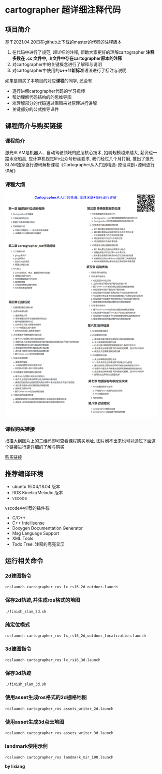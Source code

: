 # cartographer 超详细注释代码

## 项目简介
基于2021.04.20日在github上下载的master的代码的注释版本
1. 在代码中进行了规范, 超详细的注释, 帮助大家更好的理解cartographer
  **注释多数在 .cc 文件中, .h文件中存在cartographer原本的注释**
2. 对cartographer中的关键概念进行了解释与说明
3. 对cartographer中使用的**c++11新标准**语法进行了标注与说明

如果是购买了本项目的对应**课程**的同学, 还会有
- 逐行讲解cartographer代码的学习视频
- 帮助理解代码结构的的思维导图
- 难理解部分的代码通过画图来对原理进行讲解
- 关键部分的公式推导课件

## 课程简介与购买链接

### 课程简介
激光SLAM是机器人、自动驾驶领域的底层核心技术, 招聘规模越来越大, 薪资也一路水涨船高, 应计算机视觉life公众号粉丝要求, 我们经过几个月打磨, 推出了激光SLAM独家逐行源码解析课程《Cartographer从入门到精通: 原理深剖+源码逐行详解》

### 课程大纲
![outline](src/cartographer/docs/outline.png)

### 课程购买链接
扫描大纲图片上的二维码即可查看课程购买地址, 图片刷不出来也可以通过下面这个链接进行更详细的了解与购买

[购买链接](https://mp.weixin.qq.com/s/5RV3ZWFiFykIBjSllFQcAQ)

## 推荐编译环境
- ubuntu 16.04/18.04 版本
- ROS Kinetic/Melodic 版本
- vscode

vscode中推荐的插件有: 
- C/C++
- C++ Intellisense
- Doxygen Documentation Generator
- Msg Language Support
- XML Tools
- Todo Tree: 注释的高亮显示


## 运行相关命令

### 2d建图指令
`roslaunch cartographer_ros lx_rs16_2d_outdoor.launch`

### 保存2d轨迹,并生成ros格式的地图
`./finish_slam_2d.sh`

### 纯定位模式
`roslaunch cartographer_ros lx_rs16_2d_outdoor_localization.launch`

### 3d建图指令
`roslaunch cartographer_ros lx_rs16_3d.launch`

### 保存3d轨迹
`./finish_slam_3d.sh`

### 使用asset生成ros格式的2d栅格地图
`roslaunch cartographer_ros assets_writer_2d.launch`

### 使用asset生成3d点云地图
`roslaunch cartographer_ros assets_writer_3d.launch`

### landmark使用示例
`roslaunch cartographer_ros landmark_mir_100.launch`


**by lixiang**
